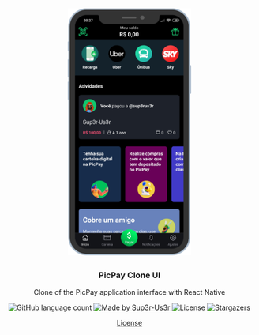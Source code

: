 <h1 align="center">
  <img alt="PicPay clone Interface" src="https://raw.githubusercontent.com/Sup3r-Us3r/picpay-clone/master/src/images/picpaycloneapp.png" height="500" />
</h1>

<h3 align="center">PicPay Clone UI</h3>

<p align="center">Clone of the PicPay application interface with React Native
</p>

<p align="center">
  <img alt="GitHub language count" src="https://img.shields.io/github/languages/count/Sup3r-Us3r/picpay-clone?color=%2304D361">

  <a href="https://github.com/Sup3r-Us3r">
    <img alt="Made by Sup3r-Us3r" src="https://img.shields.io/badge/made%20by-Sup3r%20Us3r-%2304D361">
  </a>

  <img alt="License" src="https://img.shields.io/badge/license-MIT-%2304D361">

  <a href="https://github.com/Sup3r-Us3r/picpay-clone/stargazers">
    <img alt="Stargazers" src="https://img.shields.io/github/stars/Sup3r-Us3r/picpay-clone?style=social">
  </a>
</p>

<p align="center">
  <a href="https://github.com/Sup3r-Us3r/picpay-clone/blob/master/LICENSE" target="_blank">License</a>
</p>
